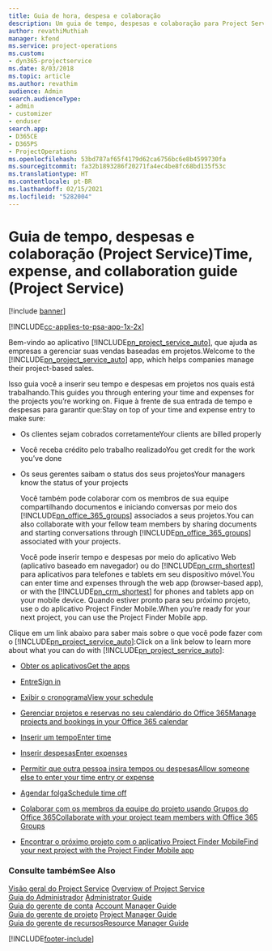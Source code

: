 ```yaml
---
title: Guia de hora, despesa e colaboração
description: Um guia de tempo, despesas e colaboração para Project Service
author: revathiMuthiah
manager: kfend
ms.service: project-operations
ms.custom:
- dyn365-projectservice
ms.date: 8/03/2018
ms.topic: article
ms.author: revathim
audience: Admin
search.audienceType:
- admin
- customizer
- enduser
search.app:
- D365CE
- D365PS
- ProjectOperations
ms.openlocfilehash: 53bd787af65f4179d62ca6756bc6e8b4599730fa
ms.sourcegitcommit: fa32b1893286f20271fa4ec4be8fc68bd135f53c
ms.translationtype: HT
ms.contentlocale: pt-BR
ms.lasthandoff: 02/15/2021
ms.locfileid: "5282004"
---
```

# <a name="time-expense-and-collaboration-guide-project-service"></a><span data-ttu-id="a2648-103">Guia de tempo, despesas e colaboração (Project Service)</span><span class="sxs-lookup"><span data-stu-id="a2648-103">Time, expense, and collaboration guide (Project Service)</span></span>

[!include [banner](../includes/psa-now-project-operations.md)]

[!INCLUDE[cc-applies-to-psa-app-1x-2x](../includes/cc-applies-to-psa-app-1x-2x.md)]

<span data-ttu-id="a2648-104">Bem-vindo ao aplicativo [!INCLUDE[pn_project_service_auto](../includes/pn-project-service-auto.md)], que ajuda as empresas a gerenciar suas vendas baseadas em projetos.</span><span class="sxs-lookup"><span data-stu-id="a2648-104">Welcome to the [!INCLUDE[pn_project_service_auto](../includes/pn-project-service-auto.md)] app, which helps companies manage their project-based sales.</span></span> 
  
 <span data-ttu-id="a2648-105">Isso guia você a inserir seu tempo e despesas em projetos nos quais está trabalhando.</span><span class="sxs-lookup"><span data-stu-id="a2648-105">This guides you through entering your time and expenses for the projects you’re working on.</span></span> <span data-ttu-id="a2648-106">Fique à frente de sua entrada de tempo e despesas para garantir que:</span><span class="sxs-lookup"><span data-stu-id="a2648-106">Stay on top of your time and expense entry to make sure:</span></span>  
  
- <span data-ttu-id="a2648-107">Os clientes sejam cobrados corretamente</span><span class="sxs-lookup"><span data-stu-id="a2648-107">Your clients are billed properly</span></span>  
  
- <span data-ttu-id="a2648-108">Você receba crédito pelo trabalho realizado</span><span class="sxs-lookup"><span data-stu-id="a2648-108">You get credit for the work you’ve done</span></span>  
  
- <span data-ttu-id="a2648-109">Os seus gerentes saibam o status dos seus projetos</span><span class="sxs-lookup"><span data-stu-id="a2648-109">Your managers know the status of your projects</span></span>  
  
  <span data-ttu-id="a2648-110">Você também pode colaborar com os membros de sua equipe compartilhando documentos e iniciando conversas por meio dos [!INCLUDE[pn_office_365_groups](../includes/pn-office-365-groups.md)] associados a seus projetos.</span><span class="sxs-lookup"><span data-stu-id="a2648-110">You can also collaborate with your fellow team members by sharing documents and starting conversations through [!INCLUDE[pn_office_365_groups](../includes/pn-office-365-groups.md)] associated with your projects.</span></span>  
  
  <span data-ttu-id="a2648-111">Você pode inserir tempo e despesas por meio do aplicativo Web (aplicativo baseado em navegador) ou do [!INCLUDE[pn_crm_shortest](../includes/pn-crm-shortest.md)] para aplicativos para telefones e tablets em seu dispositivo móvel.</span><span class="sxs-lookup"><span data-stu-id="a2648-111">You can enter time and expenses through the web app (browser-based app), or with the [!INCLUDE[pn_crm_shortest](../includes/pn-crm-shortest.md)] for phones and tablets app on your mobile device.</span></span> <span data-ttu-id="a2648-112">Quando estiver pronto para seu próximo projeto, use o do aplicativo Project Finder Mobile.</span><span class="sxs-lookup"><span data-stu-id="a2648-112">When you’re ready for your next project, you can use the Project Finder Mobile app.</span></span>  
  
<span data-ttu-id="a2648-113">Clique em um link abaixo para saber mais sobre o que você pode fazer com o [!INCLUDE[pn_project_service_auto](../includes/pn-project-service-auto.md)]:</span><span class="sxs-lookup"><span data-stu-id="a2648-113">Click on a link below to learn more about what you can do with [!INCLUDE[pn_project_service_auto](../includes/pn-project-service-auto.md)]:</span></span>  
  
-   [<span data-ttu-id="a2648-114">Obter os aplicativos</span><span class="sxs-lookup"><span data-stu-id="a2648-114">Get the apps</span></span>](../psa/get-apps.md)  
  
-   [<span data-ttu-id="a2648-115">Entre</span><span class="sxs-lookup"><span data-stu-id="a2648-115">Sign in</span></span>](../psa/sign-in.md)  
  
-   [<span data-ttu-id="a2648-116">Exibir o cronograma</span><span class="sxs-lookup"><span data-stu-id="a2648-116">View your schedule</span></span>](../psa/view-schedule.md)  
  
-   [<span data-ttu-id="a2648-117">Gerenciar projetos e reservas no seu calendário do Office 365</span><span class="sxs-lookup"><span data-stu-id="a2648-117">Manage projects and bookings in your Office 365 calendar</span></span>](../psa/manage-project-bookings-office-365-calendar.md)  
  
-   [<span data-ttu-id="a2648-118">Inserir um tempo</span><span class="sxs-lookup"><span data-stu-id="a2648-118">Enter time</span></span>](../psa/enter-time.md)  
  
-   [<span data-ttu-id="a2648-119">Inserir despesas</span><span class="sxs-lookup"><span data-stu-id="a2648-119">Enter expenses</span></span>](../psa/enter-expenses.md)  
  
-   [<span data-ttu-id="a2648-120">Permitir que outra pessoa insira tempos ou despesas</span><span class="sxs-lookup"><span data-stu-id="a2648-120">Allow someone else to enter your time entry or expense</span></span>](../psa/allow-someone-else-enter-time-entry-expense.md)  
  
-   [<span data-ttu-id="a2648-121">Agendar folga</span><span class="sxs-lookup"><span data-stu-id="a2648-121">Schedule time off</span></span>](../psa/schedule-time-off.md)  
  
-   [<span data-ttu-id="a2648-122">Colaborar com os membros da equipe do projeto usando Grupos do Office 365</span><span class="sxs-lookup"><span data-stu-id="a2648-122">Collaborate with your project team members with Office 365 Groups</span></span>](../psa/collaborate-project-team-members-office-365-groups.md)  
  
-   [<span data-ttu-id="a2648-123">Encontrar o próximo projeto com o aplicativo Project Finder Mobile</span><span class="sxs-lookup"><span data-stu-id="a2648-123">Find your next project with the Project Finder Mobile app</span></span>](../psa/find-next-project-finder-mobile-app.md)  
  
### <a name="see-also"></a><span data-ttu-id="a2648-124">Consulte também</span><span class="sxs-lookup"><span data-stu-id="a2648-124">See Also</span></span>  
 <span data-ttu-id="a2648-125">[Visão geral do Project Service](../psa/overview.md) </span><span class="sxs-lookup"><span data-stu-id="a2648-125">[Overview of Project Service](../psa/overview.md) </span></span>  
 <span data-ttu-id="a2648-126">[Guia do Administrador](../psa/admin-guide.md) </span><span class="sxs-lookup"><span data-stu-id="a2648-126">[Administrator Guide](../psa/admin-guide.md) </span></span>  
 <span data-ttu-id="a2648-127">[Guia do gerente de conta](../psa/account-manager-guide.md) </span><span class="sxs-lookup"><span data-stu-id="a2648-127">[Account Manager Guide](../psa/account-manager-guide.md) </span></span>  
 <span data-ttu-id="a2648-128">[Guia do gerente de projeto](../psa/project-manager-guide.md) </span><span class="sxs-lookup"><span data-stu-id="a2648-128">[Project Manager Guide](../psa/project-manager-guide.md) </span></span>  
 [<span data-ttu-id="a2648-129">Guia do gerente de recursos</span><span class="sxs-lookup"><span data-stu-id="a2648-129">Resource Manager Guide</span></span>](../psa/resource-manager-guide.md)   


[!INCLUDE[footer-include](../includes/footer-banner.md)]